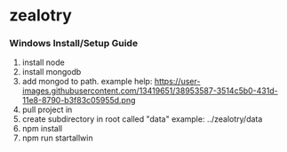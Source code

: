 # zealotry
### Windows Install/Setup Guide
1. install node
2. install mongodb
3. add mongod to path. example help:
https://user-images.githubusercontent.com/13419651/38953587-3514c5b0-431d-11e8-8790-b3f83c05955d.png
4. pull project in
5. create subdirectory in root called "data" example: ../zealotry/data
6. npm install
7. npm run startallwin

